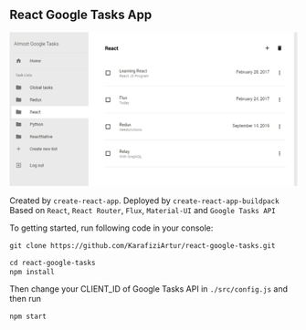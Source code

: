 ## React Google Tasks App

![React Google Tasks App](img/react-google-tasks.jpg)

Created by `create-react-app`. Deployed by  `create-react-app-buildpack`  
Based on `React`, `React Router`, `Flux`, `Material-UI` and `Google Tasks API`

To getting started, run following code in your console: 

```
git clone https://github.com/KarafiziArtur/react-google-tasks.git
```
```
cd react-google-tasks
npm install
```
Then change your CLIENT_ID of Google Tasks API in `./src/config.js` and then run
```
npm start
```
